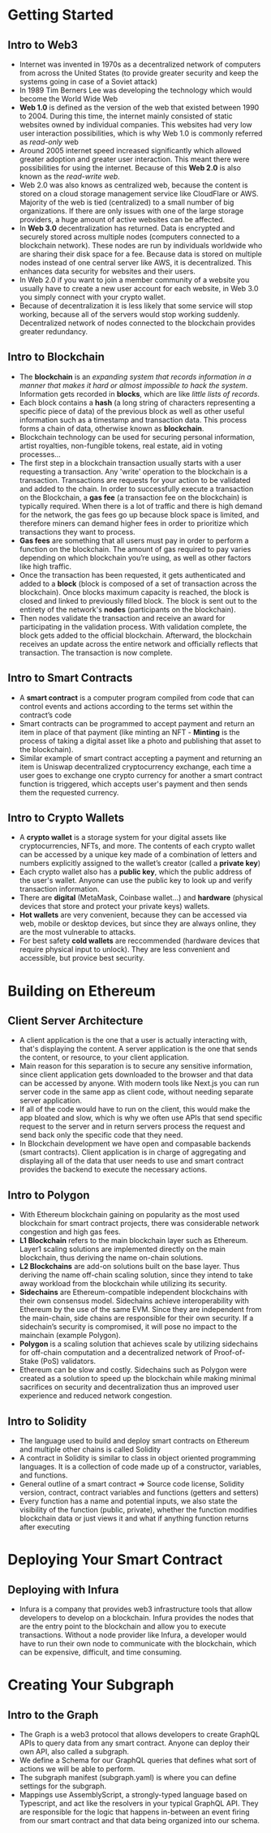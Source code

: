 # Getting Started

## Intro to Web3

* Internet was invented in 1970s as a decentralized network of computers from across the United States (to provide greater security and keep the systems going in case of a Soviet attack)
* In 1989 Tim Berners Lee was developing the technology which would become the World Wide Web
* **Web 1.0** is defined as the version of the web that existed between 1990 to 2004. During this time, the internet mainly consisted of static websites owned by individual companies. This websites had very low user interaction possibilities, which is why Web 1.0 is commonly referred as *read-only* web
* Around 2005 internet speed increased significantly which allowed greater adoption and greater user interaction. This meant there were possibilities for using the internet. Because of this **Web 2.0** is also known as  the *read-write web*.
* Web 2.0 was also knows as centralized web, because the content is stored on a cloud storage management service like CloudFlare or AWS. Majority of the web is tied (centralized) to a small number of big organizations. If there are only issues with one of the large storage providers, a huge amount of active websites can be affected.
* In **Web 3.0** decentralization has returned. Data is encrypted and securely stored across multiple nodes (computers connected to a blockchain network). These nodes are run by individuals worldwide who are sharing their disk space for a fee. Because data is stored on multiple nodes instead of one central server like AWS, it is decentralized. This enhances data security for websites and their users.
* In Web 2.0 if you want to join a member community of a website you usually have to create a new user account for each website, in Web 3.0 you simply connect with your crypto wallet.
* Because of decentralization it is less likely that some service will stop working, because all of the servers would stop working suddenly. Decentralized network of nodes connected to the blockchain provides greater redundancy.

## Intro to Blockchain

* The **blockchain** is an *expanding system that records information in a manner that makes it hard or almost impossible to hack the system*. Information gets recorded in **blocks**, which are like *little lists of records*.
* Each block contains a **hash** (a long string of characters representing a specific piece of data) of the previous block as well as other useful information such as a timestamp and transaction data. This process forms a chain of data, otherwise known as **blockchain**.
* Blockchain technology can be used for securing personal information, artist royalties, non-fungible tokens, real estate, aid in voting processes...
* The first step in a blockchain transaction usually starts with a user requesting a transaction. Any 'write' operation to the blockchain is a transaction. Transactions are requests for your action to be validated and added to the chain. In order to successfully execute a transaction on the Blockchain, a **gas fee** (a transaction fee on the blockchain) is typically required. When there is a lot of traffic and there is high demand for the network, the gas fees go up because block space is limited, and therefore miners can demand higher fees in order to prioritize which transactions they want to process.
* **Gas fees** are something that all users must pay in order to perform a function on the blockchain. The amount of gas required to pay varies depending on which blockchain you’re using, as well as other factors like high traffic.
* Once the transaction has been requested, it gets authenticated and added to a **block** (block is composed of a set of transaction across the blockchain). Once blocks maximum capacity is reached, the block is closed and linked to previously filled block. The block is sent out to the entirety of the network's **nodes** (participants on the blockchain).
* Then nodes validate the transaction and receive an award for participating in the validation process. With validation complete, the block gets added to the official blockchain. Afterward, the blockchain receives an update across the entire network and officially reflects that transaction. The transaction is now complete.

## Intro to Smart Contracts

* A **smart contract** is a computer program compiled from code that can control events and actions according to the terms set within the contract’s code
* Smart contracts can be programmed to accept payment and return an item in place of that payment (like minting an NFT - **Minting** is the process of taking a digital asset like a photo and publishing that asset to the blockchain).
* Similar example of smart contract accepting a payment and returning an item is Uniswap decentralized cryptocurrency exchange, each time a user goes to exchange one crypto currency for another a smart contract function is triggered, which accepts user's payment and then sends them the requested currency.

## Intro to Crypto Wallets

* A **crypto wallet** is a storage system for your digital assets like cryptocurrencies, NFTs, and more. The contents of each crypto wallet can be accessed by a unique key made of a combination of letters and numbers explicitly assigned to the wallet’s creator (called a **private key**)
* Each crypto wallet also has a **public key**, which the public address of the user's wallet. Anyone can use the public key to look up and verify transaction information.
* There are **digital** (MetaMask, Coinbase wallet...) and **hardware** (physical devices that store and protect your private keys) wallets.
* **Hot wallets** are very convenient, because they can be accessed via web, mobile or desktop devices, but since they are always online, they are the most vulnerable to attacks.
* For best safety **cold wallets** are reccommended (hardware devices that require physical input to unlock). They are less convenient and accessible, but provice best security.

# Building on Ethereum

## Client Server Architecture
* A client application is the one that a user is actually interacting with, that's displaying the content. A server application is the one that sends the content, or resource, to your client application.
* Main reason for this separation is to secure any sensitive information, since client application gets downloaded to the browser and that data can be accessed by anyone. With modern tools like Next.js you can run server code in the same app as client code, without needing separate server application.
* If all of the code would have to run on the client, this would make the app bloated and slow, which is why we often use APIs that send specific request to the server and in return servers process the request and send back only the specific code that they need.
* In Blockchain development we have open and compasable backends (smart contracts). Client application is in charge of aggregating and displaying all of the data that user needs to use and smart contract provides the backend to execute the necessary actions.

## Intro to Polygon
* With Ethereum blockchain gaining on popularity as the most used blockchain for smart contract projects, there was considerable network congestion and high gas fees.
* **L1 Blockchain** refers to the main blockchain layer such as Ethereum. Layer1 scaling solutions are implemented directly on the main blockchain, thus deriving the name on-chain solutions.
* **L2 Blockchains** are add-on solutions built on the base layer. Thus deriving the name off-chain scaling solution, since they intend to take away workload from the blockchain while utilizing its security.
* **Sidechains** are Ethereum-compatible independent blockchains with their own consensus model. Sidechains achieve interoperability with Ethereum by the use of the same EVM. Since they are independent from the main-chain, side chains are responsible for their own security. If a sidechain’s security is compromised, it will pose no impact to the mainchain (example Polygon).
* **Polygon** is a scaling solution that achieves scale by utilizing sidechains for off-chain computation and a decentralized network of Proof-of-Stake (PoS) validators.
* Ethereum can be slow and costly. Sidechains such as Polygon were created as a solution to speed up the blockchain while making minimal sacrifices on security and decentralization thus an improved user experience and reduced network congestion.

## Intro to Solidity
* The language used to build and deploy smart contracts on Ethereum and multiple other chains is called Solidity
* A contract in Solidity is similar to class in object oriented programming languages. It is a collection of code made up of a constructor, variables, and functions.
* General outline of a smart contract => Source code license, Solidity version, contract, contract variables and functions (getters and setters)
* Every function has a name and potential inputs, we also state the visibility of the function (public, private), whether the function modifies blockchain data or just views it and what if anything function returns after executing

# Deploying Your Smart Contract

## Deploying with Infura
* Infura is a company that provides web3 infrastructure tools that allow developers to develop on a blockchain. Infura provides the nodes that are the entry point to the blockchain and allow you to execute transactions. Without a node provider like Infura, a developer would have to run their own node to communicate with the blockchain, which can be expensive, difficult, and time consuming.

# Creating Your Subgraph

## Intro to the Graph
* The Graph is a web3 protocol that allows developers to create GraphQL APIs to query data from any smart contract. Anyone can deploy their own API, also called a subgraph.
* We define a Schema for our GraphQL queries that defines what sort of actions we will be able to perform.
* The subgraph manifest (subgraph.yaml) is where you can define settings for the subgraph.
* Mappings use AssemblyScript, a strongly-typed language based on Typescript, and act like the resolvers in your typical GraphQL API. They are responsible for the logic that happens in-between an event firing from our smart contract and that data being organized into our schema.